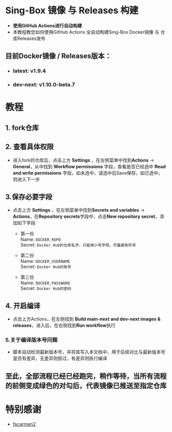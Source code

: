 # Sing-Box 镜像 与 Releases 构建
- **使用GitHub Actions进行自动构建**
- 本教程教您如何使用GitHub Actions 全自动构建Sing-Box Docker镜像 与 仓库Releases发布

## 目前Docker镜像 / Releases版本：
 - ### **latest**: v1.9.4
 - ### **dev-next**: v1.10.0-beta.7

# 教程
## 1. fork仓库

## 2. 查看具体权限
  - 进入fork的仓库后，点击上方 **Settings** ，在左侧菜单中找到**Actions** → **General**，从中找到 **Workflow permissions** 字段，查看是否已经选中 **Read and write permissions** 字段，如未选中，请选中后Save保存，如已选中，则进入下一步

## 3.保存必要字段
  - 点击上方 **Settings** ，在左侧菜单中找到**Secrets and variables** → **Actions**，在**Repository secrets**字段中，点击**New repository secret**，添加如下字段
    - 第一份  
      Name: `DOCKER_REPO`  
      Secret: `Docker Hub的仓库名字，只能用小写字母，尽量避免符号`  

    - 第二份  
      Name: `DOCKER_USERNAME`  
      Secret: `Docker Hub的账号`  

    - 第三份  
      Name: `DOCKER_PASSWORD`  
      Secret: `Docker Hub的密码`  

## 4. 开启编译
  - 点击上方Actions，在左侧找到 **Build main-next and dev-next images & releases**，进入后，在右侧找到**Run workflow**执行

### 5.关于编译版本号问题
  - 脚本自动检测最新版本号，并将其写入本文档中，用于后续对比与最新版本号是否有差异，无差异则掠过，有差异则执行编译

## 至此，全部流程已经已经跑完，稍作等待，当所有流程的前侧变成绿色的对勾后，代表镜像已推送至指定仓库

# 特别感谢  
  - [fscarmen2](https://github.com/fscarmen2)
